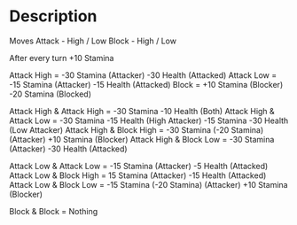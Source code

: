 # Description

Moves
Attack - High / Low
Block - High / Low

After every turn +10 Stamina

Attack High = -30 Stamina (Attacker) -30 Health (Attacked) 
Attack Low = -15 Stamina (Attacker) -15 Health (Attacked) 
Block = +10 Stamina (Blocker) -20 Stamina (Blocked)

Attack High & Attack High = -30 Stamina -10 Health (Both)
Attack High & Attack Low = -30 Stamina -15 Health (High Attacker) -15 Stamina -30 Health (Low Attacker)
Attack High & Block High = -30 Stamina (-20 Stamina) (Attacker) +10 Stamina (Blocker)
Attack High & Block Low = -30 Stamina (Attacker) -30 Health (Attacked) 

Attack Low & Attack Low = -15 Stamina (Attacker) -5 Health (Attacked) 
Attack Low & Block High = 15 Stamina (Attacker) -15 Health (Attacked) 
Attack Low & Block Low = -15 Stamina (-20 Stamina) (Attacker) +10 Stamina (Blocker)

Block & Block = Nothing